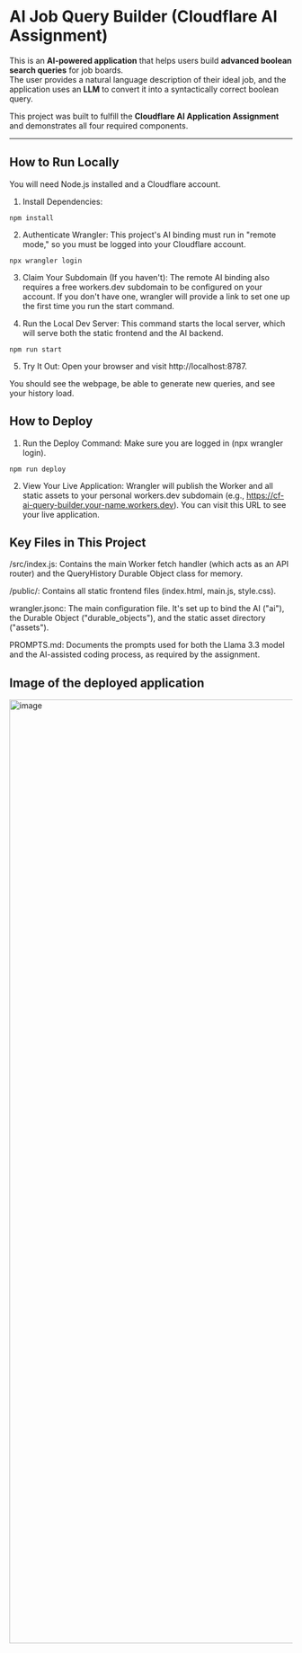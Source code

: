 #  AI Job Query Builder (Cloudflare AI Assignment)

This is an **AI-powered application** that helps users build **advanced boolean search queries** for job boards.  
The user provides a natural language description of their ideal job, and the application uses an **LLM** to convert it into a syntactically correct boolean query.

This project was built to fulfill the **Cloudflare AI Application Assignment** and demonstrates all four required components.

---

## How to Run Locally
You will need Node.js installed and a Cloudflare account.

1. Install Dependencies:

```
npm install

```



2. Authenticate Wrangler:
This project's AI binding must run in "remote mode," so you must be logged into your Cloudflare account.

```
npx wrangler login
```


3. Claim Your Subdomain (If you haven't):
The remote AI binding also requires a free workers.dev subdomain to be configured on your account. If you don't have one, wrangler will provide a link to set one up the first time you run the start command.

4. Run the Local Dev Server:
This command starts the local server, which will serve both the static frontend and the AI backend.
```
npm run start
```


5. Try It Out:
Open your browser and visit http://localhost:8787.

You should see the webpage, be able to generate new queries, and see your history load.

## How to Deploy

1. Run the Deploy Command:
Make sure you are logged in (npx wrangler login).

```
npm run deploy
```


2. View Your Live Application:
Wrangler will publish the Worker and all static assets to your personal workers.dev subdomain (e.g., https://cf-ai-query-builder.your-name.workers.dev). You can visit this URL to see your live application.

## Key Files in This Project

/src/index.js: Contains the main Worker fetch handler (which acts as an API router) and the QueryHistory Durable Object class for memory.

/public/: Contains all static frontend files (index.html, main.js, style.css).

wrangler.jsonc: The main configuration file. It's set up to bind the AI ("ai"), the Durable Object ("durable_objects"), and the static asset directory ("assets").

PROMPTS.md: Documents the prompts used for both the Llama 3.3 model and the AI-assisted coding process, as required by the assignment.

## Image of the deployed application
<img width="2938" height="1680" alt="image" src="https://github.com/user-attachments/assets/6d524df7-b306-4f5c-9195-e5ca88b87bf2" />
